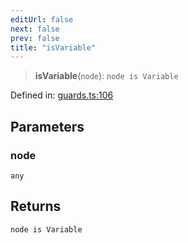 ```yaml
---
editUrl: false
next: false
prev: false
title: "isVariable"
---
```


> **isVariable**(`node`): `node is Variable`

Defined in: [guards.ts:106](https://github.com/rcs-agents/rcs-lang/blob/dae76e6aa05b4d372009b015248dbcb36c5ae675/packages/ast/src/guards.ts#L106)

## Parameters

### node

`any`

## Returns

`node is Variable`
